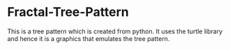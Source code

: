 # Fractal-Tree-Pattern
This is a tree pattern which is created from python. It uses the turtle library and hence it is a graphics that emulates the tree pattern.
